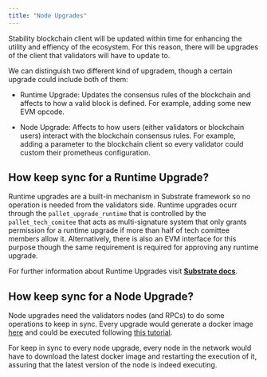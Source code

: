 ```yaml
---
title: "Node Upgrades"
---
```


Stability blockchain client will be updated within time for enhancing the utility and effiency of the ecosystem. For this reason, there will be upgrades of the client that validators will have to update to.

We can distinguish two different kind of upgradem, though a certain upgrade could include both of them:

- Runtime Upgrade: Updates the consensus rules of the blockchain and affects to how a valid block is defined. For example, adding some new EVM opcode.

- Node Upgrade: Affects to how users (either validators or blockchain users) interact with the blockchain consensus rules. For example, adding a parameter to the blockchain client so every validator could custom their prometheus configuration.

## How keep sync for a Runtime Upgrade?

Runtime upgrades are a built-in mechanism in Substrate framework so no operation is needed from the validators side. Runtime upgrades ocurr through the `pallet_upgrade_runtime` that is controlled by the `pallet_tech_comitee` that acts as multi-signature system that only grants permission for a runtime upgrade if more than half of tech comittee members allow it. Alternatively, there is also an EVM interface for this purpose though the same requirement is required for approving any runtime upgrade.

For further information about Runtime Upgrades visit [**Substrate docs**](https://docs.substrate.io/maintain/runtime-upgrades/).

## How keep sync for a Node Upgrade?

Node upgrades need the validators nodes (and RPCs) to do some operations to keep in sync. Every upgrade would generate a docker image [here](https://github.com/stabilityprotocol/stability/pkgs/container/stability) and could be executed following [this tutorial](/creating_a_validator/run_node_using_docker).

For keep in sync to every node upgrade, every node in the network would have to download the latest docker image and restarting the execution of it, assuring that the latest version of the node is indeed executing.
